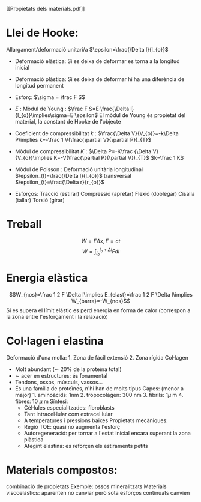 [[Propietats dels materials.pdf]]
# Llei de Hooke: 
Allargament/deformació unitari/a $\epsilon=\frac{\Delta l}{l_{o}}$ 

 - Deformació elàstica: Si es deixa de deformar es torna a la longitud inicial
 - Deformació plàstica: Si es deixa de deformar hi ha una diferència de longitud permanent
 
- Esforç: $\sigma = \frac F S$ 
 
 - $E$ : Mòdul de Young : $\frac F S=E·\frac{\Delta l}{l_{o}}\implies\sigma=E·\epsilon$ 
	El mòdul de Young és propietat del material, la constant de Hooke de l'objecte

- Coeficient de compressibilitat $k$ : $\frac{\Delta V}{V_{o}}=-k\Delta P\implies k=-\frac 1 V(\frac{\partial V}{\partial P})_{T}$ 

- Mòdul de compressibilitat $K$ :  $\Delta P=-K\frac {\Delta V}{V_{o}}\implies K=-V(\frac{\partial P}{\partial V})_{T}$ 
		$k=\frac 1 K$ 
- Mòdul de Poisson : Deformació unitària
	longitudinal $\epsilon_{l}=\frac{\Delta l}{l_{o}}$
	transversal $\epsilon_{t}=\frac{\Delta r}{r_{o}}$
- Esforços:
	Tracció (estirar)
	Compressió (apretar)
	Flexió (doblegar)
	Cisalla (tallar)
	Torsió (girar)

# Treball
$$W=F\Delta x,F=ct$$
$$W=\int_{l_{o}}^{l_{o}+\Delta l}Fdl$$
# Energia elàstica
$$W_{nos}=\frac 1 2 F \Delta l\implies E_{elast}=\frac 1 2 F \Delta l\implies W_{barra}=-W_{nos}$$
Si es supera el límit elàstic es perd energia en forma de calor (correspon a la zona entre l'esforçament i la relaxació)

# Col·lagen i elastina
Deformació d'una molla: 
	1. Zona de fàcil extensió
	2. Zona rígida
Col·lagen
- Molt abundant ($\sim$ 20% de la proteïna total)
- $\sim$ acer en estructures: és fonamental
- Tendons, ossos, músculs, vassos...
- És una família de proteïnes, n'hi han de molts tipus
	Capes: (menor a major)
		1. aminoàcids: 1nm
		2. tropocolàgen: 300 nm
		3. fibrils: 1$\mu$ m
		4. fibres: 10 $\mu$ m
	Síntesi:
	- Cèl·lules especialitzades: fibroblasts
	- Tant intracel·lular com extracel·lular
	- A temperatures i pressions baixes
	Propietats mecàniques:
	- Regió TOE: quasi no augmenta l'esforç
	- Autoregeneració: per tornar a l'estat inicial encara superant la zona plàstica
	- Afegint elastina: es reforçen els estiraments petits

# Materials compostos: 
combinació de propietats
	Exemple: ossos mineralitzats
	Materials viscoelàstics: aparenten no canviar però sota esforços continuats canvien
	
